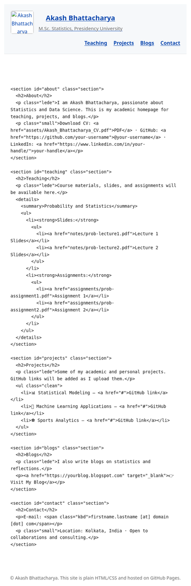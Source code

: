 <!doctype html>
<html lang="en">
<head>
  <meta charset="utf-8" />
  <meta name="viewport" content="width=device-width, initial-scale=1" />
  <title>Akash Bhattacharya</title>
  <meta name="description" content="Personal website of Akash Bhattacharya — teaching, projects, blogs, and contact." />
  <style>
    :root {
      --text: #111;
      --muted: #666;
      --link: #0645ad;
      --bg: #fff;
      --border: #e5e5e5;
      --accent: #f6f8fa;
      --maxw: 860px;
    }
    html, body { background: var(--bg); color: var(--text); }
    body { font: 16px/1.6 system-ui, -apple-system, Segoe UI, Roboto, Helvetica, Arial, "Noto Sans"; margin: 0; }
    a { color: var(--link); text-decoration-thickness: .08em; text-underline-offset: 2px; }
    a:hover { text-decoration: underline; }
    header { border-bottom: 1px solid var(--border); background: var(--accent); }
    .wrap { max-width: var(--maxw); margin: 0 auto; padding: 1.25rem; }
    .topbar { display: flex; align-items: center; gap: 1rem; flex-wrap: wrap; }
    .brand { display: flex; align-items: center; gap: .9rem; }
    .brand img { width: 72px; height: 72px; object-fit: cover; border-radius: 6px; border: 1px solid var(--border); background: #fff; }
    .brand h1 { font-size: 1.35rem; margin: 0; }
    .brand p { margin: .2rem 0 0; color: var(--muted); font-size: .95rem; }
    nav { margin-left: auto; }
    nav a { margin-right: 1rem; font-weight: 600; }
    nav a:last-child { margin-right: 0; }

    main .section { padding: 2rem 0 1rem; border-bottom: 1px solid var(--border); }
    main h2 { font-size: 1.25rem; margin: 0 0 .5rem; }
    .lede { color: var(--muted); max-width: 70ch; }

    details summary { cursor: pointer; font-weight: 600; }
    details ul { margin-top: .5rem; margin-left: 1.2rem; }

    ul.clean { list-style: none; padding-left: 0; }
    ul.clean li { margin: .4rem 0; }

    footer { color: var(--muted); font-size: .9rem; padding: 2rem 0; text-align: center; }
  </style>
</head>
<body>
  <header>
    <div class="wrap topbar">
      <a class="brand" href="#top">
        <img src="assets/me.jpg" alt="Akash Bhattacharya" onerror="this.style.display='none'">
        <div>
          <h1>Akash Bhattacharya</h1>
          <p>M.Sc. Statistics, Presidency University</p>
        </div>
      </a>
      <nav>
        <a href="#teaching">Teaching</a>
        <a href="#projects">Projects</a>
        <a href="#blogs">Blogs</a>
        <a href="#contact">Contact</a>
      </nav>
    </div>
  </header>

  <main id="top" class="wrap">

    <section id="about" class="section">
      <h2>About</h2>
      <p class="lede">I am Akash Bhattacharya, passionate about Statistics and Data Science. This is my academic homepage for teaching, projects, and blogs.</p>
      <p class="small">Download CV: <a href="assets/Akash_Bhattacharya_CV.pdf">PDF</a> · GitHub: <a href="https://github.com/your-username">@your-username</a> · LinkedIn: <a href="https://www.linkedin.com/in/your-handle/">your-handle</a></p>
    </section>

    <section id="teaching" class="section">
      <h2>Teaching</h2>
      <p class="lede">Course materials, slides, and assignments will be available here.</p>
      <details>
        <summary>Probability and Statistics</summary>
        <ul>
          <li><strong>Slides:</strong>
            <ul>
              <li><a href="notes/prob-lecture1.pdf">Lecture 1 Slides</a></li>
              <li><a href="notes/prob-lecture2.pdf">Lecture 2 Slides</a></li>
            </ul>
          </li>
          <li><strong>Assignments:</strong>
            <ul>
              <li><a href="assignments/prob-assignment1.pdf">Assignment 1</a></li>
              <li><a href="assignments/prob-assignment2.pdf">Assignment 2</a></li>
            </ul>
          </li>
        </ul>
      </details>
    </section>

    <section id="projects" class="section">
      <h2>Projects</h2>
      <p class="lede">Some of my academic and personal projects. GitHub links will be added as I upload them.</p>
      <ul class="clean">
        <li>📊 Statistical Modeling — <a href="#">GitHub link</a></li>
        <li>🤖 Machine Learning Applications — <a href="#">GitHub link</a></li>
        <li>⚽ Sports Analytics — <a href="#">GitHub link</a></li>
      </ul>
    </section>

    <section id="blogs" class="section">
      <h2>Blogs</h2>
      <p class="lede">I also write blogs on statistics and reflections.</p>
      <p><a href="https://yourblog.blogspot.com" target="_blank">👉 Visit My Blog</a></p>
    </section>

    <section id="contact" class="section">
      <h2>Contact</h2>
      <p>E-mail: <span class="kbd">firstname.lastname [at] domain [dot] com</span></p>
      <p class="small">Location: Kolkata, India · Open to collaborations and consulting.</p>
    </section>

  </main>

  <footer>
    <p>© <span id="y"></span> Akash Bhattacharya. This site is plain HTML/CSS and hosted on GitHub Pages.</p>
  </footer>

  <script>
    document.getElementById('y').textContent = new Date().getFullYear();
  </script>
</body>
</html>
